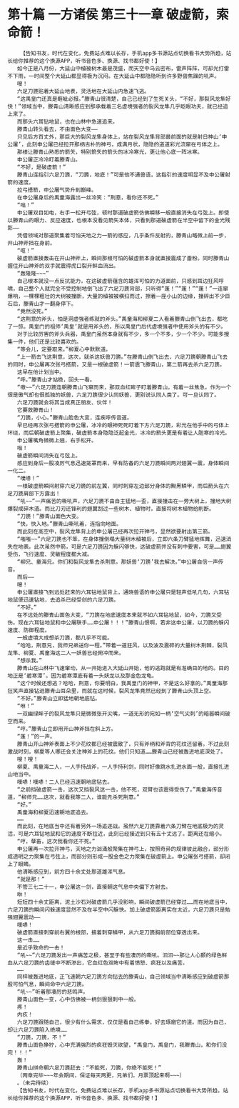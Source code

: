 # 第十篇 一方诸侯 第三十一章 破虚箭，索命箭！
        【告知书友，时代在变化，免费站点难以长存，手机app多书源站点切换看书大势所趋，站长给你推荐的这个换源APP，听书音色多、换源、找书都好使！】
       如今正是八月份，大延山中植被树木最是茂盛，而天空中乌云密布，雷声阵阵，可却光打雷不下雨，一时间整个大延山都显得极为沉闷。在大延山中都隐隐听到许多野兽焦躁的吼声。
       嗖！
       六足刀篪贴着大延山地表，灵活地在大延山内急速飞逃。
       “这禹皇门还真是睚眦必报。”滕青山很清楚，自己已经到了生死关头，“不好，那裂风龙隼好快！”领域当中，滕青山清晰感应到那承载着三名虚境强者的裂风龙隼几乎眨眼功夫，就已经追上来了。
       而那头六耳钻地鼠，也在山林中急速追来。
       滕青山转头看去，不由面色大变——
       只见后方百丈外，那巨大的裂风龙隼身体上，站在裂风龙隼背部最前面的就是射日神山‘申公屠’，此刻申公屠已经拉开那柄古朴的神弓，成满月状，隐隐的道道彩光流窜在弓体之上。
       那根让滕青山熟悉的箭矢，特别箭矢的箭头的冰冷寒光，更让他心底一阵冰寒。
       申公屠正冷冷盯着滕青山。
       “不好，是破虚箭！”
       滕青山连指引六足刀篪，“刀篪，地底！”可是他不通兽语，这指引的速度明显不及申公屠射箭的速度。
       拉弓搭箭，申公屠气势升到巅峰。
       在申公屠身后的禹童海露出一丝冷笑：“荆意，看你还不死。”
       “嗡！”
       申公屠双目如电，右手一松开弓弦，顿时那道破虚箭仿佛瞬移一般直接消失在弓弦上。即使以滕青山的眼力、反应速度，也根本没看见箭矢本体，只看到那道破虚箭在半空中留下的金光残影——
       凭借领域对那道聚集着可怕天地之力一箭的感应，几乎条件反射的，滕青山略微上前一步，开山神斧挡在身前。
       “哐！”
       破虚箭直接轰击在开山神斧上，瞬间那根可怕的破虚箭本身就直接震成了齑粉。同时滕青山握住开山神斧的双手就震得虎口裂开鲜血流出。
       “轰隆隆~~~”
       自己根本就没一点反抗能力，在这破虚箭蕴含的雄浑可怕的力道面前，只感到耳边狂风呼啸，自己整个人就完全不受控制地倒飞出了六足刀篪背部，只听得“蓬！”“蓬！”“蓬！”一连窜爆响，一棵棵粗壮的大树被撞断，大量的植被被横扫而过，擦着一座小山的边缘，撞碎出不少巨石后，滕青山才一翻身停下。
       “竟然没死。”
       “这荆意的斧头，怕是洞虚强者练就的斧头。”禹童海和柳夏二人看着滕青山倒飞出去，都吃了一惊。禹皇门的祖师‘禹皇’就是用斧头的，所以禹皇门后代虚境强者中使用斧头的有不少。
       对于比较厉害的斧头兵器，禹皇门虽然本身就有不少，多一个不多，少一个不少。可能多搜集一件，他们还是比较喜欢的。
       “等会儿，定要取来。”柳夏心中默默道。
       “上一箭击飞这荆意，这次，就杀这妖兽刀篪。”在滕青山倒飞出去，六足刀篪朝滕青山飞去的同时，申公屠再次张弓搭箭，又是一根破虚箭！一箭震飞滕青山，第二箭再去杀六足刀篪。
       这早在他计划当中。
       “呼。”滕青山才站稳，回头一看。
       “嗷~~”六足刀篪连朝滕青山飞窜而来，那双血红眸子盯着滕青山，有着一丝焦急。作为一个很是傲气却也很孤独的妖兽，六足刀篪很少认同妖兽，更别说认同人类了。可一旦认同了。
       六足刀篪就会将其当成真正朋友、伙伴！
       它要救滕青山！
       “刀篪，小心。”滕青山脸色大变，连疾呼传音道。
       早已经再次张弓搭箭的申公屠，冰冷的眼神死死盯着下方六足刀篪，彩光在他手中的弓体上环绕，而后朝破虚箭上聚集，破虚箭本身隐隐泛起金光，冰冷的箭头更是有着让人胆寒的冷光。
       申公屠嘴角微微上翘，右手松开。
       嗡！
       破虚箭瞬间消失在弓弦上。
       感应到身后一股凌厉气息迅速笼罩而来，早有防备的六足刀篪瞬间两对翅翼一震，身体瞬间一化二。
       “噗哧！”
       一根破虚箭瞬间射穿六足刀篪的前左翼，同时刺穿左边部分身体的黝黑鳞甲，而后箭头在六足刀篪肩部下方露出！
       “吼~~”一声痛苦的嘶吼声，六足刀篪不由自主猛地一歪，直接撞击在一旁大树上，撞地大树爆裂成碎木渣。而比刀刃还锋利的翅翼刮过一些树木、植物时，直接将树木植物给削断。
       “刀篪！”滕青山面色大变。
       “快，快入地。”滕青山嘶吼着，连指向地面。
       而此刻在高空中，裂风龙隼背上的申公屠已经再次拉开神弓，显然欲要射出第三箭。
       “嗤嗤~~”六足刀篪也不笨，在身体撞倒塌大量树木植被后，立即六条刀臂猛地挥舞，迅速消失在地表。此次虽然中箭，可是六足刀篪因为躲闪够快，这破虚箭并没有刺中要害，可是……翅翼受伤，飞行速度、灵敏程度都大减。
       “柳兄、童海兄。你们和裂风龙隼去杀荆意。那妖兽‘刀篪’我去解决。”申公屠自信一声传音。
       而后——
       嗖！
       申公屠直接飞到远处赶来的六耳钻地鼠背上，通晓兽语的申公屠只是轻声低吼几句，六耳钻地鼠便迅速钻地，去追杀已经受创的六足刀篪。
       “不好。”
       在不远处的滕青山面色大变，“刀篪在地底速度本来就不如六耳钻地鼠，如今，刀篪又受伤。现在六耳钻地鼠和申公屠联手……申公屠！！！”滕青山恨啊，若非这申公屠，以刀篪的躲闪速度、防御程度。
       一般虚境大成想杀刀篪，都几乎不可能。
       “哈哈，荆意兄，我师兄弟送你一程。”带着一道狂风，以及波及震碎的大量树木荆棘，裂风龙隼、柳夏、禹童海这二人一妖兽已经俯冲而来。
       “想杀我。”
       滕青山在山林中飞速窜动，从一开始进入大延山开始，他的逃跑就是有准确目的地的。目的地正是‘碧寒潭’。因为碧寒潭底有着一头妖龙以及那金色龙龟。
       “这个时候还想逃？哈哈，荆意，你要明白，我禹皇门的神甲，不是这么好拿的。”禹童海那狂笑声直接钻进滕青山耳朵里，而就在这时候，裂风龙隼竟然已经到了滕青山头顶上空。
       “不好。”滕青山立即猛地朝地底钻。
       “咻！”
       一双幽绿眸子的裂风龙隼只是微微张开尖嘴，一道无形的宛如一柄‘空气尖刺’的暗器瞬间破空而来。
       “哼。”滕青山立即用开山神斧挡在斜上方。
       “蓬！”的一声。
       滕青山开山神斧表面上不少花纹都已经被震散了，只有斧柄和斧背的花纹还留着。不过此刻激战时刻，柳夏等人哪还会关注神斧上的花纹。他们只知道……滕青山已经被轰进地底深处了。
       嗖！嗖！
       柳夏、禹童海二人，一人手持战斧，一人手持利剑，同时好像跳水扎进水面一般，直接扎进山地当中。
       噗哧！噗哧！二人已经迅速朝地底钻去。
       “之前挡破虚箭一击，这次又挡裂风这一击，他不死，双臂也该震得受伤了。”禹童海传音道，“柳师兄……这次，就看我等二人，谁能先杀死荆意。”
       “好。”
       禹童海和柳夏迅速朝地底追去。
       ……
       而此刻，在地底当中还有着另外一场追逐战。虽然六足刀篪靠着六条刀臂在地底极为的灵活，可是六耳钻地鼠和它的速度不断拉近，此刻已经接近到只有五十丈远了。距离还在缩小。
       “哼，孽畜，这次我看你还不死。”
       申公屠再一次拉开神弓，天地之力汹涌般聚集在神弓上，按照奇异的规律彼此融合，部分形成透明之力聚集在弓弦上，而部分则形成一股金色之力聚集在破虚箭上。申公屠张弓搭箭，却闭上了眼睛。
       他清晰感应到，前方四十余丈处那道雄浑气息。
       “就是那！”
       不管三七二十一，申公屠这一剑，直接朝这气息中央偏下方射去。
       咻！
       短短四十余丈距离，泥土沙石对破虚箭几乎没影响，瞬间破虚箭已经穿过……而在地底当中，六足刀篪的瞬间闪躲速度显然不及在半空中闪躲快。加上破虚箭距离实在太近，六足刀篪只是勉强翅翼震动——
       噗哧！
       破虚箭直接刺穿前右翼的根部，接着刺穿鳞甲，从六足刀篪胸前部位穿透出来。
       这一击……
       是近乎致命的一击！
       “吼~~”六足刀篪发出一声痛苦之极，甚至于有些凄厉的嘶吼。汩汩~~那让人心颤的绿色鲜血从六足刀篪的齿缝中不断渗出，它血红色双眸中有着愤怒、疯狂以及痛苦。
       ……
       同样被轰进地底，正飞速朝六足刀篪方向钻去的滕青山，自己领域当中清晰感应到破虚箭那股可怕气息，瞬间命中六足刀篪。
       “吼~~”听着那凄厉的悲鸣声。
       滕青山面色一变，心中仿佛被一柄剑狠狠刺中一般。
       疼！
       内疚！
       六足刀篪跟随自己，很少有什么需求，仅仅是看自己练拳，好去琢磨它的道。而因为自己，却让六足刀篪陷入绝境……
       “刀篪，刀篪，不！”
       滕青山面色狰狞，心中充满强烈的疯狂毁灭欲望，“禹皇门，禹皇门，我滕青山，和你们没完！！！”
       轰！
       滕青山拼命朝六足刀篪赶去：“不能死，刀篪，你绝不能死！”
       （两章完毕~~~年会期间，保证每天两更，兄弟们，月票顶起来啊~~~）
       。（未完待续）
       【告知书友，时代在变化，免费站点难以长存，手机app多书源站点切换看书大势所趋，站长给你推荐的这个换源APP，听书音色多、换源、找书都好使！】